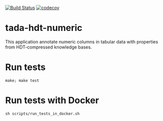 [![Build Status](https://semaphoreci.com/api/v1/ahmad88me/tada-hdt-numeric/branches/master/badge.svg)](https://semaphoreci.com/ahmad88me/tada-hdt-numeric)
[![codecov](https://codecov.io/gh/oeg-upm/tada-hdt-numeric/branch/master/graph/badge.svg)](https://codecov.io/gh/oeg-upm/tada-hdt-numeric)

# tada-hdt-numeric
This application annotate numeric columns in tabular data with properties from HDT-compressed knowledge bases.

# Run tests
`make; make test`

# Run tests with Docker
`sh scripts/run_tests_in_docker.sh`

